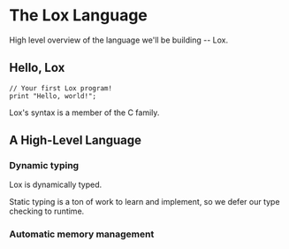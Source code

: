 # The Lox Language
High level overview of the language we'll be building -- Lox.

## Hello, Lox
```
// Your first Lox program!
print "Hello, world!";
```

Lox's syntax is a member of the C family. 

## A High-Level Language
### Dynamic typing
Lox is dynamically typed. 

Static typing is a ton of work to learn and implement, so we defer our type checking to runtime. 

### Automatic memory management
